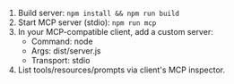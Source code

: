 1) Build server: `npm install && npm run build`
2) Start MCP server (stdio): `npm run mcp`
3) In your MCP-compatible client, add a custom server:
   - Command: node
   - Args: dist/server.js
   - Transport: stdio
4) List tools/resources/prompts via client's MCP inspector.
